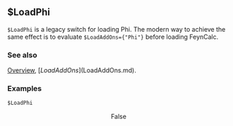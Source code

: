 ## $LoadPhi

`$LoadPhi` is a legacy switch for loading Phi. The modern way to achieve the same effect is to evaluate `$LoadAddOns={"Phi"}` before loading FeynCalc.

### See also

[Overview](Extra/FeynCalc.md), [$LoadAddOns]($LoadAddOns.md).

### Examples

```mathematica
$LoadPhi
```

$$\text{False}$$
